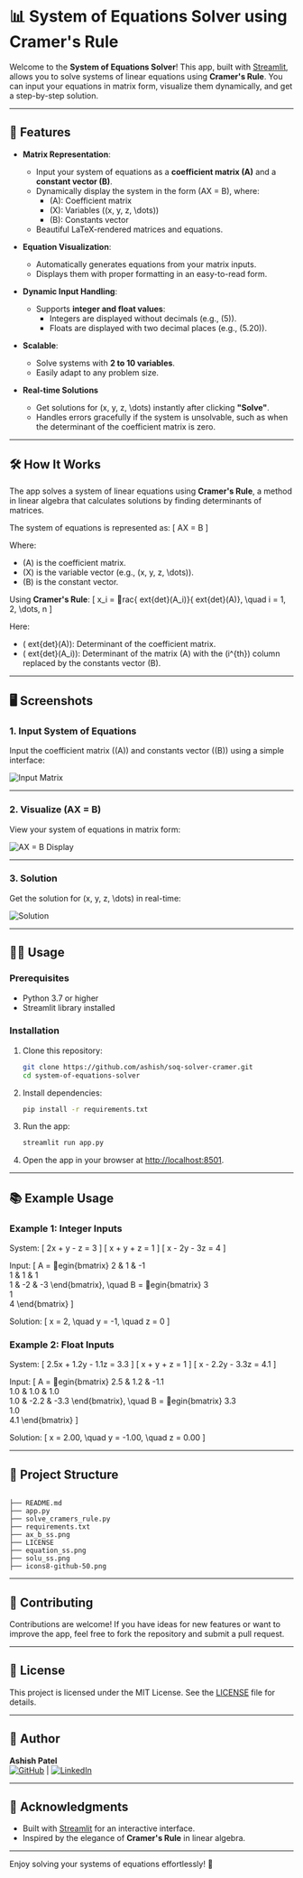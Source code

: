 
# **📊 System of Equations Solver using Cramer's Rule**

Welcome to the **System of Equations Solver**! This app, built with [Streamlit](https://streamlit.io/), allows you to solve systems of linear equations using **Cramer's Rule**. You can input your equations in matrix form, visualize them dynamically, and get a step-by-step solution.

---

## 🚀 Features

- **Matrix Representation**:
  - Input your system of equations as a **coefficient matrix (A)** and a **constant vector (B)**.
  - Dynamically display the system in the form \(AX = B\), where:
    - \(A\): Coefficient matrix
    - \(X\): Variables (\(x, y, z, \dots\))
    - \(B\): Constants vector
  - Beautiful LaTeX-rendered matrices and equations.

- **Equation Visualization**:
  - Automatically generates equations from your matrix inputs.
  - Displays them with proper formatting in an easy-to-read form.

- **Dynamic Input Handling**:
  - Supports **integer and float values**:
    - Integers are displayed without decimals (e.g., \(5\)).
    - Floats are displayed with two decimal places (e.g., \(5.20\)).

- **Scalable**:
  - Solve systems with **2 to 10 variables**.
  - Easily adapt to any problem size.

- **Real-time Solutions**
    - Get solutions for \(x, y, z, \dots\) instantly after clicking **"Solve"**.
  - Handles errors gracefully if the system is unsolvable, such as when the determinant of the coefficient matrix is zero.


---

## 🛠️ How It Works

The app solves a system of linear equations using **Cramer's Rule**, a method in linear algebra that calculates solutions by finding determinants of matrices.

The system of equations is represented as:
\[
AX = B
\]

Where:
- \(A\) is the coefficient matrix.
- \(X\) is the variable vector (e.g., \(x, y, z, \dots\)).
- \(B\) is the constant vector.

Using **Cramer's Rule**:
\[
x_i = rac{	ext{det}(A_i)}{	ext{det}(A)}, \quad i = 1, 2, \dots, n
\]

Here:
- \(	ext{det}(A)\): Determinant of the coefficient matrix.
- \(	ext{det}(A_i)\): Determinant of the matrix \(A\) with the \(i^{th}\) column replaced by the constants vector \(B\).

---

## 🖥️ Screenshots

### 1. Input System of Equations
Input the coefficient matrix (\(A\)) and constants vector (\(B\)) using a simple interface:

![Input Matrix](equation_ss.png)

---

### 2. Visualize \(AX = B\)
View your system of equations in matrix form:

![AX = B Display](ax_b_ss.png)

---

### 3. Solution
Get the solution for \(x, y, z, \dots\) in real-time:

![Solution](solu_ss.png)

---

## 🧑‍💻 Usage

### Prerequisites
- Python 3.7 or higher
- Streamlit library installed

### Installation

1. Clone this repository:
   ```bash
   git clone https://github.com/ashish/soq-solver-cramer.git
   cd system-of-equations-solver
   ```

2. Install dependencies:
   ```bash
   pip install -r requirements.txt
   ```

3. Run the app:
   ```bash
   streamlit run app.py
   ```

4. Open the app in your browser at [http://localhost:8501](http://localhost:8501).

---

## 📚 Example Usage

### Example 1: Integer Inputs
System:
\[
2x + y - z = 3
\]
\[
x + y + z = 1
\]
\[
x - 2y - 3z = 4
\]

Input:
\[
A = egin{bmatrix}
2 & 1 & -1 \
1 & 1 & 1 \
1 & -2 & -3
\end{bmatrix}, \quad
B = egin{bmatrix}
3 \
1 \
4
\end{bmatrix}
\]

Solution:
\[
x = 2, \quad y = -1, \quad z = 0
\]

### Example 2: Float Inputs
System:
\[
2.5x + 1.2y - 1.1z = 3.3
\]
\[
x + y + z = 1
\]
\[
x - 2.2y - 3.3z = 4.1
\]

Input:
\[
A = egin{bmatrix}
2.5 & 1.2 & -1.1 \
1.0 & 1.0 & 1.0 \
1.0 & -2.2 & -3.3
\end{bmatrix}, \quad
B = egin{bmatrix}
3.3 \
1.0 \
4.1
\end{bmatrix}
\]

Solution:
\[
x = 2.00, \quad y = -1.00, \quad z = 0.00
\]

---

## 📂 Project Structure

```plaintext

├── README.md                           
├── app.py                  
├── solve_cramers_rule.py   
├── requirements.txt        
├── ax_b_ss.png              
├── LICENSE             
├── equation_ss.png               
├── solu_ss.png
├── icons8-github-50.png                           
```

---

## 🤝 Contributing

Contributions are welcome! If you have ideas for new features or want to improve the app, feel free to fork the repository and submit a pull request.

---

## 📄 License

This project is licensed under the MIT License. See the [LICENSE](LICENSE) file for details.

---

## 👤 Author  
**Ashish Patel**  
[![GitHub](icons8-github-50.png)](https://github.com/ashishpatel8736) | [![LinkedIn](https://img.icons8.com/ios-filled/50/0077b5/linkedin.png)](https://www.linkedin.com/in/ashishpatel8736)

---

## 🌟 Acknowledgments

- Built with [Streamlit](https://streamlit.io/) for an interactive interface.
- Inspired by the elegance of **Cramer's Rule** in linear algebra.

---

Enjoy solving your systems of equations effortlessly! 🎉
